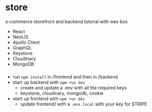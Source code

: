 # store
e-commerce storefront and backend tutorial with wes bos

- React
- NextJS
- Apollo Client
- GraphQL
- Keystone
- Cloudinary
- MongoDB

###
- run `npm install` in /frontend and then in /backend
- start up backend with `npm run dev`
  - create and update a .env with all the required keys
  - keystone, cloudinary, mongodb, cookie
- start up frontend with `npm run dev`
  - update frontend/ with a `.env.local` with your key for STRIPE
